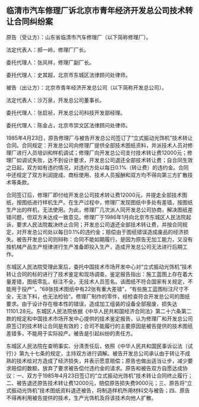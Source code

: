 ## 临清市汽车修理厂诉北京市青年经济开发总公司技术转让合同纠纷案

原告（受让方）：山东省临清市汽车修理厂（以下简称修理厂）。

法定代表人：郝一岭，修理厂厂长。

委托代理人：张风祥，修理厂副厂长。

委托代理人：史其超，北京市东城区法律顾问处律师。

被告（出让方）：北京市青年经济开发总公司（以下简称开发总公司）。

法定代表人：沙万泉，开发总公司董事长。

委托代理人：张启祯，开发总公司科技开发部经理。

委托代理人：陈金占，北京市崇文区法律顾问处律师。

1985年4月23日，原告修理厂与被告开发总公司签订了“立式振动光饰机”技术转让合同。合同规定：开发总公司向修理厂提供全部技术图纸资料，并派技术人员对修理厂进行人员培训和样机调试；修理厂向开发总公司支付技术转让费12000元；修理厂如调试失败，达不到设计要求，开发总公司退还全部技术转让费；自合同生效之日起，双方如有违约情况，对违约方处以每日0.1%（转让费）的违约金。合同中还规定了双方利润提成、商标使用、技术人员报酬和双方均不得向第三方扩散技术等条款。

合同签订后，修理厂即付给开发总公司技术转让费12000元，并提走全部技术图纸，按图纸进行样机生产。在生产过程中，修理厂发现图纸中多处有差错，按图纸生产出的样机，无法使用。为此，修理厂几次派人同开发总公司协商，解决图纸差错问题，但双方未达成一致意见。修理厂于1986年1月向北京市东城区人民法院起诉，要求人民法院裁决终止合同；开发总公司退还全部技术转让费，并按合同规定，对开发总公司处以每日0.1%的违约金；赔偿由于图纸错误造成废品的经济损失。被告开发总公司则辩称：合同不能如期履行，是因为原告无加工能力，又没有按机械产品生产规律进行生产准备即投入生产，造成开发总公司无法进行后期工作。

东城区人民法院受理此案后，委托中国技术市场开发中心对“立式振动光饰机”技术转让合同的标的进行了技术鉴定和现场调查。鉴定报告指出：施工蓝图上存在着大量差错，图纸零乱，标注不全，无技术人员签名。该图纸不符合国家有关规定，不能用于投产”。“68张技术图纸中有22张有重大差错”，“有些施工蓝图标注尺寸不全，无法下料，也无法检验”。修理厂制作的零件，经检查符合开发总公司的图纸要求。由于设计存在根本性的错误，造成加工组装的设备全部报废，损失达11101.28元。东城区人民法院依据《中华人民共和国经济合同法》第二十六条第二款的规定和中国技术市场开发中心提供的技术鉴定报告，认为修理厂和开发总公司原签订的技术转让合同是有效的；合司不能履行的主要原因是被告提供的技术图纸差错多，不能用于实际投产。被告是引起纠纷的责任方。

东城区人民法院在查明事实、分清责任后，依照《中华人民共和国民事诉讼法（试行）》第九十七条的规定，主持双方进行调解。被告开发总公司承认由于转让不成熟的技术给对方造成了经济损失，并表示愿意赔偿；原告也做出适当让步，减少要求赔偿的数额，放弃了要求被告偿付违约金的请求。原告和被告双方自愿达成协议：一、双方于1985年4月23日签订的“立式振动光饰机”技术转让合同终止履行；二、被告退还原告技术转让费12000元，赔偿原告损失费9000元；三、原告将“立式振动光饰机”技术图纸资料退还被告，将制造样机所用材料交与被告；四、原告不得再利用被告提供的技术，生产光饰机及将该技术向他人扩散。

